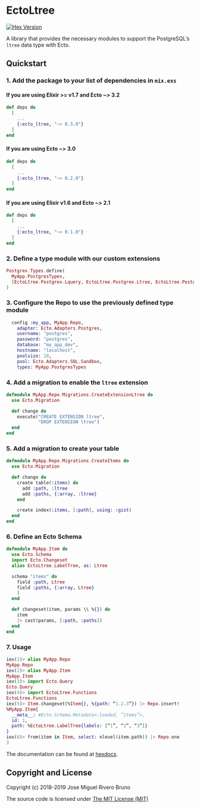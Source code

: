 # EctoLtree
[![Hex Version](https://img.shields.io/hexpm/v/ecto_ltree.svg?style=flat)](https://hex.pm/packages/ecto_ltree)

A library that provides the necessary modules to support the PostgreSQL’s
`ltree` data type with Ecto.

## Quickstart

### 1. Add the package to your list of dependencies in `mix.exs`

#### If you are using Elixir >= v1.7 and Ecto ~> 3.2

```elixir
def deps do
  [
    ...
    {:ecto_ltree, "~> 0.3.0"}
  ]
end
```

#### If you are using Ecto ~> 3.0

```elixir
def deps do
  [
    ...
    {:ecto_ltree, "~> 0.2.0"}
  ]
end
```

#### If you are using Elixir v1.6 and Ecto ~> 2.1

```elixir
def deps do
  [
    ...
    {:ecto_ltree, "~> 0.1.0"}
  ]
end

```
### 2. Define a type module with our custom extensions

```elixir
Postgrex.Types.define(
  MyApp.PostgresTypes,
  [EctoLtree.Postgrex.Lquery, EctoLtree.Postgrex.Ltree, EctoLtree.Postgrex.LqueryArray, EctoLtree.Postgrex.LtreeArray] ++ Ecto.Adapters.Postgres.extensions()
)
```

### 3. Configure the Repo to use the previously defined type module

```elixir
  config :my_app, MyApp.Repo,
    adapter: Ecto.Adapters.Postgres,
    username: "postgres",
    password: "postgres",
    database: "my_app_dev",
    hostname: "localhost",
    poolsize: 10,
    pool: Ecto.Adapters.SQL.Sandbox,
    types: MyApp.PostgresTypes
```

### 4. Add a migration to enable the `ltree` extension

```elixir
defmodule MyApp.Repo.Migrations.CreateExtensionLtree do
  use Ecto.Migration

  def change do
    execute("CREATE EXTENSION ltree",
            "DROP EXTENSION ltree")
  end
end
```

### 5. Add a migration to create your table

```elixir
defmodule MyApp.Repo.Migrations.CreateItems do
  use Ecto.Migration

  def change do
    create table(:items) do
      add :path, :ltree
      add :paths, {:array, :ltree}
    end

    create index(:items, [:path], using: :gist)
  end
end
```

### 6. Define an Ecto Schema

```elixir
defmodule MyApp.Item do
  use Ecto.Schema
  import Ecto.Changeset
  alias EctoLtree.LabelTree, as: Ltree

  schema "items" do
    field :path, Ltree
    field :paths, {:array, Ltree}
    ]
  end

  def changeset(item, params \\ %{}) do
    item
    |> cast(params, [:path, :paths])
  end
end
```

### 7. Usage

```elixir
iex(1)> alias MyApp.Repo
MyApp.Repo
iex(2)> alias MyApp.Item
MyApp.Item
iex(3)> import Ecto.Query
Ecto.Query
iex(4)> import EctoLtree.Functions
EctoLtree.Functions
iex(5)> Item.changeset(%Item{}, %{path: “1.2.3”}) |> Repo.insert!
%MyApp.Item{
  __meta__: #Ecto.Schema.Metadata<:loaded, “items”>,
  id: 1,
  path: %EctoLtree.LabelTree{labels: [“1”, “2”, “3”]}
}
iex(6)> from(item in Item, select: nlevel(item.path)) |> Repo.one
3
```

The documentation can be found at [hexdocs](https://hexdocs.pm/ecto_ltree).

## Copyright and License

Copyright (c) 2018-2019 Jose Miguel Rivero Bruno

The source code is licensed under [The MIT License (MIT)](LICENSE.md)
